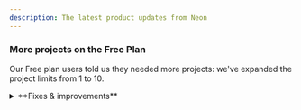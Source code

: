 ```yaml
---
description: The latest product updates from Neon
---
```


### More projects on the Free Plan

Our Free plan users told us they needed more projects: we've expanded the project limits from 1 to 10.



<details>
<summary>**Fixes & improvements**</summary>

- The [Delete Project](https://api-docs.neon.tech/reference/deleteproject) API now returns a 404 Not Found response instead of a 200 OK response if the project has already been deleted. This is a potentially breaking change for applications that expect a 200 OK response for all delete operations, regardless of whether a project was actually deleted.
- We've released a new version of the Neon CLI, with the followign updates:
    - Removed the deprecated `set-primary` branch command
    - Removed the deprecated `--allow-list` and `--ip-primary-only` flags from the `project update` command
    - Removed the deprecated `--primary-only` flag from the `ip-allow` command
    - Added empty state messages for the `project list` command

</details>
